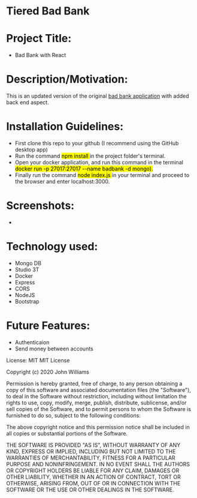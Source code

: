 # Tiered Bad Bank

# Project Title: 
* Bad Bank with React

# Description/Motivation: 
This is an updated version of the original <a href="https://github.com/riccardoboe/Front-End-Banking-Application " target="_blank">bad bank application</a> with added back end aspect.


# Installation Guidelines: 
* First clone this repo to your github (I recommend using the GitHub desktop app) 
* Run the command <mark> npm install </mark> in the project folder's terminal. 
* Open your docker application, and run this command in the terminal <mark> docker run -p 27017:27017 --name badbank -d mongo). </mark>
* Finally run the command <mark> node index.js </mark> in your terminal and proceed to the browser and enter localhost:3000.

# Screenshots: 
* 

# Technology used: 
* Mongo DB
* Studio 3T
* Docker
* Express
* CORS
* NodeJS
* Bootstrap


# Future Features:
* Authenticaion
* Send money between accounts

License: MIT
MIT License

Copyright (c) 2020 John Williams

Permission is hereby granted, free of charge, to any person obtaining a copy
of this software and associated documentation files (the "Software"), to deal
in the Software without restriction, including without limitation the rights
to use, copy, modify, merge, publish, distribute, sublicense, and/or sell
copies of the Software, and to permit persons to whom the Software is
furnished to do so, subject to the following conditions:

The above copyright notice and this permission notice shall be included in all
copies or substantial portions of the Software.

THE SOFTWARE IS PROVIDED "AS IS", WITHOUT WARRANTY OF ANY KIND, EXPRESS OR
IMPLIED, INCLUDING BUT NOT LIMITED TO THE WARRANTIES OF MERCHANTABILITY,
FITNESS FOR A PARTICULAR PURPOSE AND NONINFRINGEMENT. IN NO EVENT SHALL THE
AUTHORS OR COPYRIGHT HOLDERS BE LIABLE FOR ANY CLAIM, DAMAGES OR OTHER
LIABILITY, WHETHER IN AN ACTION OF CONTRACT, TORT OR OTHERWISE, ARISING FROM,
OUT OF OR IN CONNECTION WITH THE SOFTWARE OR THE USE OR OTHER DEALINGS IN THE
SOFTWARE.
